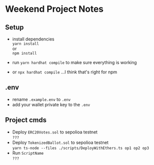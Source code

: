 # Weekend Project Notes

## Setup

-   install dependencies <br>
    `yarn install` <br>
    or <br>
    `npm install`

-   run `yarn hardhat compile` to make sure everything is working
-   or `npx hardhat compile` ...I think that's right for npm

## .env

-   rename `.example.env` to `.env`
-   add your wallet private key to the `.env`

## Project cmds

-   Deploy `ERC20Votes.sol` to sepolioa testnet <br>
    `???`
-   Deploy `TokenizedBallot.sol` to sepolioa testnet <br>
    `yarn ts-node --files ./scripts/DeployWithEthers.ts op1 op2 op3`
-   Run `ScriptName` <br>
    `???`
